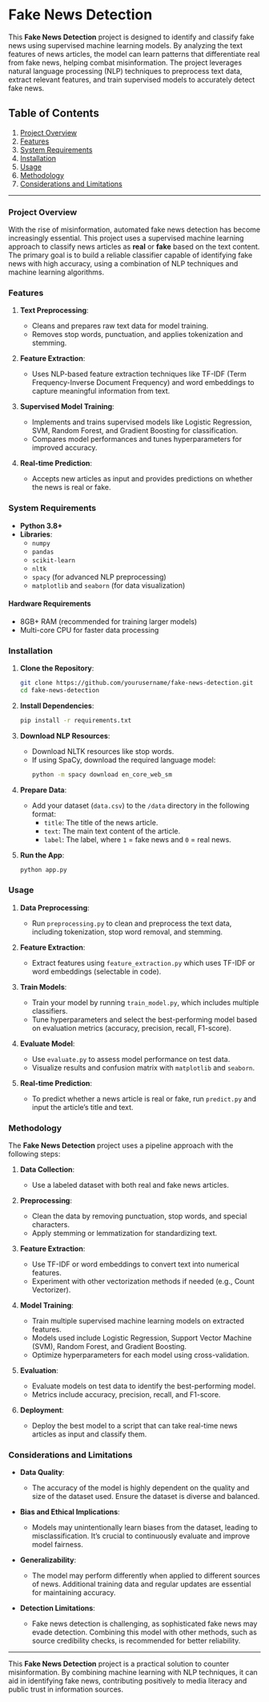 
# Fake News Detection

This **Fake News Detection** project is designed to identify and classify fake news using supervised machine learning models. By analyzing the text features of news articles, the model can learn patterns that differentiate real from fake news, helping combat misinformation. The project leverages natural language processing (NLP) techniques to preprocess text data, extract relevant features, and train supervised models to accurately detect fake news.

## Table of Contents

1. [Project Overview](#project-overview)
2. [Features](#features)
3. [System Requirements](#system-requirements)
4. [Installation](#installation)
5. [Usage](#usage)
6. [Methodology](#methodology)
7. [Considerations and Limitations](#considerations-and-limitations)

---

### Project Overview

With the rise of misinformation, automated fake news detection has become increasingly essential. This project uses a supervised machine learning approach to classify news articles as **real** or **fake** based on the text content. The primary goal is to build a reliable classifier capable of identifying fake news with high accuracy, using a combination of NLP techniques and machine learning algorithms.

### Features

1. **Text Preprocessing**:
   - Cleans and prepares raw text data for model training.
   - Removes stop words, punctuation, and applies tokenization and stemming.

2. **Feature Extraction**:
   - Uses NLP-based feature extraction techniques like TF-IDF (Term Frequency-Inverse Document Frequency) and word embeddings to capture meaningful information from text.

3. **Supervised Model Training**:
   - Implements and trains supervised models like Logistic Regression, SVM, Random Forest, and Gradient Boosting for classification.
   - Compares model performances and tunes hyperparameters for improved accuracy.

4. **Real-time Prediction**:
   - Accepts new articles as input and provides predictions on whether the news is real or fake.

### System Requirements

- **Python 3.8+**
- **Libraries**:
  - `numpy`
  - `pandas`
  - `scikit-learn`
  - `nltk`
  - `spacy` (for advanced NLP preprocessing)
  - `matplotlib` and `seaborn` (for data visualization)

#### Hardware Requirements
- 8GB+ RAM (recommended for training larger models)
- Multi-core CPU for faster data processing

### Installation

1. **Clone the Repository**:
   ```bash
   git clone https://github.com/yourusername/fake-news-detection.git
   cd fake-news-detection
   ```

2. **Install Dependencies**:
   ```bash
   pip install -r requirements.txt
   ```

3. **Download NLP Resources**:
   - Download NLTK resources like stop words.
   - If using SpaCy, download the required language model:
     ```bash
     python -m spacy download en_core_web_sm
     ```

4. **Prepare Data**:
   - Add your dataset (`data.csv`) to the `/data` directory in the following format:
     - `title`: The title of the news article.
     - `text`: The main text content of the article.
     - `label`: The label, where `1` = fake news and `0` = real news.

5. **Run the App**:
   ```bash
   python app.py
   ```

### Usage

1. **Data Preprocessing**:
   - Run `preprocessing.py` to clean and preprocess the text data, including tokenization, stop word removal, and stemming.

2. **Feature Extraction**:
   - Extract features using `feature_extraction.py` which uses TF-IDF or word embeddings (selectable in code).

3. **Train Models**:
   - Train your model by running `train_model.py`, which includes multiple classifiers.
   - Tune hyperparameters and select the best-performing model based on evaluation metrics (accuracy, precision, recall, F1-score).

4. **Evaluate Model**:
   - Use `evaluate.py` to assess model performance on test data.
   - Visualize results and confusion matrix with `matplotlib` and `seaborn`.

5. **Real-time Prediction**:
   - To predict whether a news article is real or fake, run `predict.py` and input the article’s title and text.

### Methodology

The **Fake News Detection** project uses a pipeline approach with the following steps:

1. **Data Collection**:
   - Use a labeled dataset with both real and fake news articles.

2. **Preprocessing**:
   - Clean the data by removing punctuation, stop words, and special characters.
   - Apply stemming or lemmatization for standardizing text.

3. **Feature Extraction**:
   - Use TF-IDF or word embeddings to convert text into numerical features.
   - Experiment with other vectorization methods if needed (e.g., Count Vectorizer).

4. **Model Training**:
   - Train multiple supervised machine learning models on extracted features.
   - Models used include Logistic Regression, Support Vector Machine (SVM), Random Forest, and Gradient Boosting.
   - Optimize hyperparameters for each model using cross-validation.

5. **Evaluation**:
   - Evaluate models on test data to identify the best-performing model.
   - Metrics include accuracy, precision, recall, and F1-score.

6. **Deployment**:
   - Deploy the best model to a script that can take real-time news articles as input and classify them.

### Considerations and Limitations

- **Data Quality**:
  - The accuracy of the model is highly dependent on the quality and size of the dataset used. Ensure the dataset is diverse and balanced.

- **Bias and Ethical Implications**:
  - Models may unintentionally learn biases from the dataset, leading to misclassification. It’s crucial to continuously evaluate and improve model fairness.

- **Generalizability**:
  - The model may perform differently when applied to different sources of news. Additional training data and regular updates are essential for maintaining accuracy.

- **Detection Limitations**:
  - Fake news detection is challenging, as sophisticated fake news may evade detection. Combining this model with other methods, such as source credibility checks, is recommended for better reliability.

---

This **Fake News Detection** project is a practical solution to counter misinformation. By combining machine learning with NLP techniques, it can aid in identifying fake news, contributing positively to media literacy and public trust in information sources.
